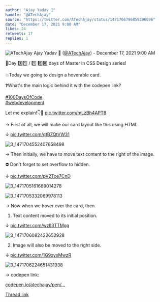 ```yaml
---
author: "Ajay Yadav 🎯"
handle: "@ATechAjay"
source: "https://twitter.com/ATechAjay/status/1471706796859396096"
date: "December 17, 2021 9:00 AM"
likes: 24
retweets: 17
replies: 1
---
```

![ATechAjay](https://pbs.twimg.com/profile_images/1485567675111981057/mLsrcZdB_normal.jpg)
Ajay Yadav 🎯 ([@ATechAjay](https://twitter.com/ATechAjay)) - December 17, 2021 9:00 AM

💚Day 3️⃣1️⃣ /  1️⃣ 0️⃣0️⃣ days of Master in CSS Design series!

💥Today we going to design a hoverable card.

❓What's the main logic behind it with the codepen link?

[#100DaysOfCode](https://twitter.com/hashtag/100DaysOfCode)  
[#webdevelopment](https://twitter.com/hashtag/webdevelopment)  

Let me explain!👇🧵 [pic.twitter.com/mLzBh4APT8](https://twitter.com/ATechAjay/status/1471706796859396096/video/1)

→ First of all, we will make our card layout like this using HTML.

↓ [pic.twitter.com/qtBZQtVW31](https://twitter.com/ATechAjay/status/1471706805604548613/photo/1)

![3_1471704552407658498](https://pbs.twimg.com/media/FGyLfjSVcAIR52y.jpg)

→ Then initially, we have to move text content to the right of the image.

⛔ Don't forget to set overflow to hidden.

↓ [pic.twitter.com/pV2Tce7CnD](https://twitter.com/ATechAjay/status/1471706814932652034/photo/1)

![3_1471705161689014278](https://pbs.twimg.com/media/FGyMDBCVIAYOEpI.jpg)

![3_1471705332069978113](https://pbs.twimg.com/media/FGyMM7wUUAE30w2.jpg)

→ Now when we hover over the card, then

1. Text content moved to its initial position.

↓ [pic.twitter.com/wzlI3TTMgg](https://twitter.com/ATechAjay/status/1471706822448873475/photo/1)

![3_1471706082422652928](https://pbs.twimg.com/media/FGyM4nCVgAAcJFH.jpg)

2. Image will also be moved to the right side.

↓ [pic.twitter.com/1G9xyxMwzR](https://twitter.com/ATechAjay/status/1471706829176520705/photo/1)

![3_1471706224651431938](https://pbs.twimg.com/media/FGyNA44UcAIOihl.jpg)

→ codepen link:

[codepen.io/atechajay/pen/…](https://codepen.io/atechajay/pen/abLWmjE?editors=1100)

[Thread link](https://twitter.com/ATechAjay/status/1471706796859396096)